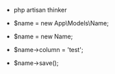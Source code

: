 
- php artisan thinker

- $name = new App\Models\Name;
- $name = new Name;
- $name->column = 'test';
- $name->save();
